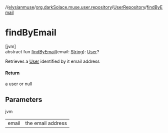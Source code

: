 //[elysianmuse](../../../index.md)/[org.darkSolace.muse.user.repository](../index.md)/[UserRepository](index.md)/[findByEmail](find-by-email.md)

# findByEmail

[jvm]\
abstract fun [findByEmail](find-by-email.md)(email: [String](https://kotlinlang.org/api/latest/jvm/stdlib/kotlin/-string/index.html)): [User](../../org.darkSolace.muse.user.model/-user/index.md)?

Retrieves a [User](../../org.darkSolace.muse.user.model/-user/index.md) identified by it email address

#### Return

a user or null

## Parameters

jvm

| | |
|---|---|
| email | the email address |
